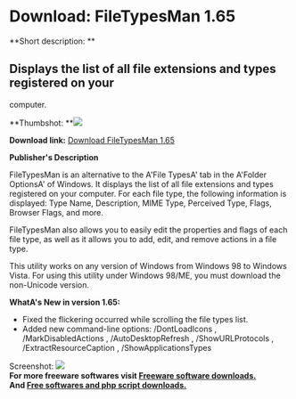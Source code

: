 # Download: FileTypesMan 1.65

**Short description: **

## Displays the list of all file extensions and types registered on your
computer.

  
**Thumbshot: **![](http://www.freewarefiles.com/screenshot/filetypesman1_md.jpg)   
  
**Download link:** [Download FileTypesMan 1.65](http://freesoftwares.boysofts.com/FileTypesMan_program_39603.html)  
  

**Publisher's Description**  
  

FileTypesMan is an alternative to the A'File TypesA' tab in the A'Folder
OptionsA' of Windows. It displays the list of all file extensions and types
registered on your computer. For each file type, the following information is
displayed: Type Name, Description, MIME Type, Perceived Type, Flags, Browser
Flags, and more.

FileTypesMan also allows you to easily edit the properties and flags of each
file type, as well as it allows you to add, edit, and remove actions in a file
type.

This utility works on any version of Windows from Windows 98 to Windows Vista.
For using this utility under Windows 98/ME, you must download the non-Unicode
version.

**WhatA's New in version 1.65:**

  * Fixed the flickering occurred while scrolling the file types list. 
  * Added new command-line options: /DontLoadIcons , /MarkDisabledActions , /AutoDesktopRefresh , /ShowURLProtocols , /ExtractResourceCaption , /ShowApplicationsTypes 

  
  
Screenshot: ![](http://www.freewarefiles.com/screenshot/filetypesman1.jpg)  
**For more freeware softwares visit [Freeware software downloads.](http://freesoftwares.boysofts.com/)**   
**And [Free softwares and php script downloads.](http://www.boysofts.com/)**


